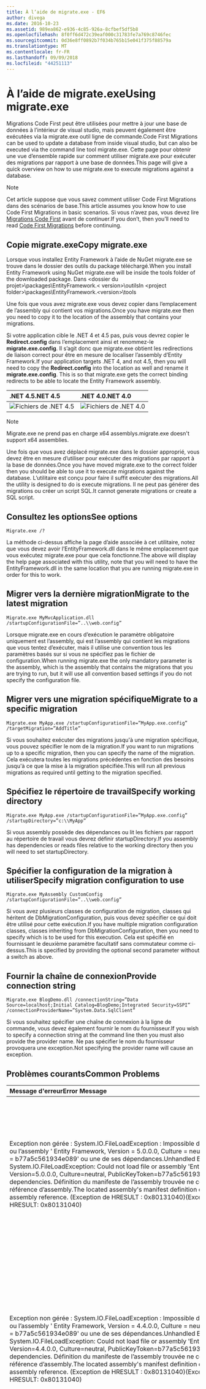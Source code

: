 ```yaml
---
title: À l’aide de migrate.exe - EF6
author: divega
ms.date: 2016-10-23
ms.assetid: 989ea862-e936-4c85-926a-8cfbef5df5b8
ms.openlocfilehash: 8f0ff6d472c39eaf000c31783fe7a769c8746fec
ms.sourcegitcommit: 0d36e8ff0892b7f034b765b15e041f375f88579a
ms.translationtype: MT
ms.contentlocale: fr-FR
ms.lasthandoff: 09/09/2018
ms.locfileid: "44251113"
---
```

# <a name="using-migrateexe"></a><span data-ttu-id="d884f-102">À l’aide de migrate.exe</span><span class="sxs-lookup"><span data-stu-id="d884f-102">Using migrate.exe</span></span>
<span data-ttu-id="d884f-103">Migrations Code First peut être utilisées pour mettre à jour une base de données à l’intérieur de visual studio, mais peuvent également être exécutées via la migrate.exe outil ligne de commande.</span><span class="sxs-lookup"><span data-stu-id="d884f-103">Code First Migrations can be used to update a database from inside visual studio, but can also be executed via the command line tool migrate.exe.</span></span> <span data-ttu-id="d884f-104">Cette page pour obtenir une vue d’ensemble rapide sur comment utiliser migrate.exe pour exécuter des migrations par rapport à une base de données.</span><span class="sxs-lookup"><span data-stu-id="d884f-104">This page will give a quick overview on how to use migrate.exe to execute migrations against a database.</span></span>

> [!NOTE]
> <span data-ttu-id="d884f-105">Cet article suppose que vous savez comment utiliser Code First Migrations dans des scénarios de base.</span><span class="sxs-lookup"><span data-stu-id="d884f-105">This article assumes you know how to use Code First Migrations in basic scenarios.</span></span> <span data-ttu-id="d884f-106">Si vous n’avez pas, vous devez lire [Migrations Code First](~/ef6/modeling/code-first/migrations/index.md) avant de continuer.</span><span class="sxs-lookup"><span data-stu-id="d884f-106">If you don’t, then you’ll need to read [Code First Migrations](~/ef6/modeling/code-first/migrations/index.md) before continuing.</span></span>

## <a name="copy-migrateexe"></a><span data-ttu-id="d884f-107">Copie migrate.exe</span><span class="sxs-lookup"><span data-stu-id="d884f-107">Copy migrate.exe</span></span>

<span data-ttu-id="d884f-108">Lorsque vous installez Entity Framework à l’aide de NuGet migrate.exe se trouve dans le dossier des outils du package téléchargé.</span><span class="sxs-lookup"><span data-stu-id="d884f-108">When you install Entity Framework using NuGet migrate.exe will be inside the tools folder of the downloaded package.</span></span> <span data-ttu-id="d884f-109">Dans &lt;dossier du projet&gt;\\packages\\EntityFramework.&lt; version&gt;\\outils</span><span class="sxs-lookup"><span data-stu-id="d884f-109">In &lt;project folder&gt;\\packages\\EntityFramework.&lt;version&gt;\\tools</span></span>

<span data-ttu-id="d884f-110">Une fois que vous avez migrate.exe vous devez copier dans l’emplacement de l’assembly qui contient vos migrations.</span><span class="sxs-lookup"><span data-stu-id="d884f-110">Once you have migrate.exe then you need to copy it to the location of the assembly that contains your migrations.</span></span>

<span data-ttu-id="d884f-111">Si votre application cible le .NET 4 et 4.5 pas, puis vous devrez copier le **Redirect.config** dans l’emplacement ainsi et renommez-le **migrate.exe.config**. Il s’agit donc que migrate.exe obtient les redirections de liaison correct pour être en mesure de localiser l’assembly d’Entity Framework.</span><span class="sxs-lookup"><span data-stu-id="d884f-111">If your application targets .NET 4, and not 4.5, then you will need to copy the **Redirect.config** into the location as well and rename it **migrate.exe.config**. This is so that migrate.exe gets the correct binding redirects to be able to locate the Entity Framework assembly.</span></span>

| <span data-ttu-id="d884f-112">.NET 4.5</span><span class="sxs-lookup"><span data-stu-id="d884f-112">.NET 4.5</span></span>                                   | <span data-ttu-id="d884f-113">.NET 4.0</span><span class="sxs-lookup"><span data-stu-id="d884f-113">.NET 4.0</span></span>                                   |
|:-------------------------------------------|:-------------------------------------------|
| ![Fichiers de .NET 4.5](~/ef6/media/net45files.png)  | ![Fichiers de .NET 4.0](~/ef6/media/net40files.png)  |

> [!NOTE]
> <span data-ttu-id="d884f-116">Migrate.exe ne prend pas en charge x64 assemblys.</span><span class="sxs-lookup"><span data-stu-id="d884f-116">migrate.exe doesn't support x64 assemblies.</span></span>

<span data-ttu-id="d884f-117">Une fois que vous avez déplacé migrate.exe dans le dossier approprié, vous devez être en mesure d’utiliser pour exécuter des migrations par rapport à la base de données.</span><span class="sxs-lookup"><span data-stu-id="d884f-117">Once you have moved migrate.exe to the correct folder then you should be able to use it to execute migrations against the database.</span></span> <span data-ttu-id="d884f-118">L’utilitaire est conçu pour faire il suffit exécuter des migrations.</span><span class="sxs-lookup"><span data-stu-id="d884f-118">All the utility is designed to do is execute migrations.</span></span> <span data-ttu-id="d884f-119">Il ne peut pas générer des migrations ou créer un script SQL.</span><span class="sxs-lookup"><span data-stu-id="d884f-119">It cannot generate migrations or create a SQL script.</span></span>

## <a name="see-options"></a><span data-ttu-id="d884f-120">Consultez les options</span><span class="sxs-lookup"><span data-stu-id="d884f-120">See options</span></span>

``` console
Migrate.exe /?
```

<span data-ttu-id="d884f-121">La méthode ci-dessus affiche la page d’aide associée à cet utilitaire, notez que vous devez avoir l’EntityFramework.dll dans le même emplacement que vous exécutez migrate.exe pour que cela fonctionne.</span><span class="sxs-lookup"><span data-stu-id="d884f-121">The above will display the help page associated with this utility, note that you will need to have the EntityFramework.dll in the same location that you are running migrate.exe in order for this to work.</span></span>

## <a name="migrate-to-the-latest-migration"></a><span data-ttu-id="d884f-122">Migrer vers la dernière migration</span><span class="sxs-lookup"><span data-stu-id="d884f-122">Migrate to the latest migration</span></span>

``` console
Migrate.exe MyMvcApplication.dll /startupConfigurationFile=”..\\web.config”
```

<span data-ttu-id="d884f-123">Lorsque migrate.exe en cours d’exécution le paramètre obligatoire uniquement est l’assembly, qui est l’assembly qui contient les migrations que vous tentez d’exécuter, mais il utilise une convention tous les paramètres basés sur si vous ne spécifiez pas le fichier de configuration.</span><span class="sxs-lookup"><span data-stu-id="d884f-123">When running migrate.exe the only mandatory parameter is the assembly, which is the assembly that contains the migrations that you are trying to run, but it will use all convention based settings if you do not specify the configuration file.</span></span>

## <a name="migrate-to-a-specific-migration"></a><span data-ttu-id="d884f-124">Migrer vers une migration spécifique</span><span class="sxs-lookup"><span data-stu-id="d884f-124">Migrate to a specific migration</span></span>

``` console
Migrate.exe MyApp.exe /startupConfigurationFile=”MyApp.exe.config” /targetMigration=”AddTitle”
```

<span data-ttu-id="d884f-125">Si vous souhaitez exécuter des migrations jusqu'à une migration spécifique, vous pouvez spécifier le nom de la migration.</span><span class="sxs-lookup"><span data-stu-id="d884f-125">If you want to run migrations up to a specific migration, then you can specify the name of the migration.</span></span> <span data-ttu-id="d884f-126">Cela exécutera toutes les migrations précédentes en fonction des besoins jusqu'à ce que la mise à la migration spécifiée.</span><span class="sxs-lookup"><span data-stu-id="d884f-126">This will run all previous migrations as required until getting to the migration specified.</span></span>

## <a name="specify-working-directory"></a><span data-ttu-id="d884f-127">Spécifiez le répertoire de travail</span><span class="sxs-lookup"><span data-stu-id="d884f-127">Specify working directory</span></span>

``` console
Migrate.exe MyApp.exe /startupConfigurationFile=”MyApp.exe.config” /startupDirectory=”c:\\MyApp”
```

<span data-ttu-id="d884f-128">Si vous assembly possède des dépendances ou lit les fichiers par rapport au répertoire de travail vous devrez définir startupDirectory.</span><span class="sxs-lookup"><span data-stu-id="d884f-128">If you assembly has dependencies or reads files relative to the working directory then you will need to set startupDirectory.</span></span>

## <a name="specify-migration-configuration-to-use"></a><span data-ttu-id="d884f-129">Spécifier la configuration de la migration à utiliser</span><span class="sxs-lookup"><span data-stu-id="d884f-129">Specify migration configuration to use</span></span>

``` console
Migrate.exe MyAssembly CustomConfig /startupConfigurationFile=”..\\web.config”
```

<span data-ttu-id="d884f-130">Si vous avez plusieurs classes de configuration de migration, classes qui héritent de DbMigrationConfiguration, puis vous devez spécifier ce qui doit être utilisé pour cette exécution.</span><span class="sxs-lookup"><span data-stu-id="d884f-130">If you have multiple migration configuration classes, classes inheriting from DbMigrationConfiguration, then you need to specify which is to be used for this execution.</span></span> <span data-ttu-id="d884f-131">Cela est spécifié en fournissant le deuxième paramètre facultatif sans commutateur comme ci-dessus.</span><span class="sxs-lookup"><span data-stu-id="d884f-131">This is specified by providing the optional second parameter without a switch as above.</span></span>

## <a name="provide-connection-string"></a><span data-ttu-id="d884f-132">Fournir la chaîne de connexion</span><span class="sxs-lookup"><span data-stu-id="d884f-132">Provide connection string</span></span>

``` console
Migrate.exe BlogDemo.dll /connectionString=”Data Source=localhost;Initial Catalog=BlogDemo;Integrated Security=SSPI” /connectionProviderName=”System.Data.SqlClient”
```

<span data-ttu-id="d884f-133">Si vous souhaitez spécifier une chaîne de connexion à la ligne de commande, vous devez également fournir le nom du fournisseur.</span><span class="sxs-lookup"><span data-stu-id="d884f-133">If you wish to specify a connection string at the command line then you must also provide the provider name.</span></span> <span data-ttu-id="d884f-134">Ne pas spécifier le nom du fournisseur provoquera une exception.</span><span class="sxs-lookup"><span data-stu-id="d884f-134">Not specifying the provider name will cause an exception.</span></span>

## <a name="common-problems"></a><span data-ttu-id="d884f-135">Problèmes courants</span><span class="sxs-lookup"><span data-stu-id="d884f-135">Common Problems</span></span>

| <span data-ttu-id="d884f-136">Message d'erreur</span><span class="sxs-lookup"><span data-stu-id="d884f-136">Error Message</span></span>                                                                                                                                                                                                                                                                                                                      | <span data-ttu-id="d884f-137">Solution</span><span class="sxs-lookup"><span data-stu-id="d884f-137">Solution</span></span>                                                                                                                                                                                                                                                                                             |
|:-----------------------------------------------------------------------------------------------------------------------------------------------------------------------------------------------------------------------------------------------------------------------------------------------------------------------------------|:-----------------------------------------------------------------------------------------------------------------------------------------------------------------------------------------------------------------------------------------------------------------------------------------------------|
| <span data-ttu-id="d884f-138">Exception non gérée : System.IO.FileLoadException : Impossible de charger le fichier ou l’assembly ' Entity Framework, Version = 5.0.0.0, Culture = neutral, PublicKeyToken = b77a5c561934e089' ou une de ses dépendances.</span><span class="sxs-lookup"><span data-stu-id="d884f-138">Unhandled Exception: System.IO.FileLoadException:  Could not load file or assembly 'EntityFramework, Version=5.0.0.0, Culture=neutral, PublicKeyToken=b77a5c561934e089' or one of its dependencies.</span></span> <span data-ttu-id="d884f-139">Définition du manifeste de l’assembly trouvée ne correspond pas à la référence d’assembly.</span><span class="sxs-lookup"><span data-stu-id="d884f-139">The located assembly's manifest definition does not match the assembly reference.</span></span> <span data-ttu-id="d884f-140">(Exception de HRESULT : 0x80131040)</span><span class="sxs-lookup"><span data-stu-id="d884f-140">(Exception from HRESULT: 0x80131040)</span></span>         | <span data-ttu-id="d884f-141">Cela signifie généralement que vous exécutez une application .NET 4 sans le fichier Redirect.config.</span><span class="sxs-lookup"><span data-stu-id="d884f-141">This typically means that you are running a .NET 4 application without the Redirect.config file.</span></span> <span data-ttu-id="d884f-142">Vous devez copier le Redirect.config au même emplacement que migrate.exe et renommez-le migrate.exe.config.</span><span class="sxs-lookup"><span data-stu-id="d884f-142">You need to copy the Redirect.config to the same location as migrate.exe and rename it to migrate.exe.config.</span></span>                                                                                       |
| <span data-ttu-id="d884f-143">Exception non gérée : System.IO.FileLoadException : Impossible de charger le fichier ou l’assembly ' Entity Framework, Version = 4.4.0.0, Culture = neutral, PublicKeyToken = b77a5c561934e089' ou une de ses dépendances.</span><span class="sxs-lookup"><span data-stu-id="d884f-143">Unhandled Exception: System.IO.FileLoadException: Could not load file or assembly 'EntityFramework, Version=4.4.0.0, Culture=neutral, PublicKeyToken=b77a5c561934e089' or one of its dependencies.</span></span> <span data-ttu-id="d884f-144">Définition du manifeste de l’assembly trouvée ne correspond pas à la référence d’assembly.</span><span class="sxs-lookup"><span data-stu-id="d884f-144">The located assembly's manifest definition does not match the assembly reference.</span></span> <span data-ttu-id="d884f-145">(Exception de HRESULT : 0x80131040)</span><span class="sxs-lookup"><span data-stu-id="d884f-145">(Exception from HRESULT: 0x80131040)</span></span>          | <span data-ttu-id="d884f-146">Cette exception signifie que vous exécutez une application avec le Redirect.config copiée à l’emplacement migrate.exe de .NET 4.5.</span><span class="sxs-lookup"><span data-stu-id="d884f-146">This exception means that you are running a .NET 4.5 application with the Redirect.config copied to the migrate.exe location.</span></span> <span data-ttu-id="d884f-147">Si votre application est .NET 4.5 il est inutile d’avoir le fichier de configuration avec la redirection à l’intérieur.</span><span class="sxs-lookup"><span data-stu-id="d884f-147">If your app is .NET 4.5 then you do not need to have the config file with the redirects inside.</span></span> <span data-ttu-id="d884f-148">Supprimez le fichier migrate.exe.config.</span><span class="sxs-lookup"><span data-stu-id="d884f-148">Delete the migrate.exe.config file.</span></span>                                    |
| <span data-ttu-id="d884f-149">Erreur : Impossible de mettre à jour de la base de données pour faire correspondre le modèle actuel, car les modifications en attente et la migration automatique est désactivée.</span><span class="sxs-lookup"><span data-stu-id="d884f-149">ERROR: Unable to update database to match the current model because there are pending changes and automatic migration is disabled.</span></span> <span data-ttu-id="d884f-150">Écrire les modifications de modèle en attente dans une migration basée sur le code ou activez la migration automatique.</span><span class="sxs-lookup"><span data-stu-id="d884f-150">Either write the pending model changes to a code-based migration or enable automatic migration.</span></span> <span data-ttu-id="d884f-151">Définissez DbMigrationsConfiguration.AutomaticMigrationsEnabled à True pour activer la migration automatique.</span><span class="sxs-lookup"><span data-stu-id="d884f-151">Set DbMigrationsConfiguration.AutomaticMigrationsEnabled to true to enable automatic migration.</span></span> | <span data-ttu-id="d884f-152">Cette erreur se produit si effectuez la migration en cours d’exécution lorsque vous n’avez pas créé une migration pour prendre en charge les modifications apportées au modèle et la base de données ne correspond pas au modèle.</span><span class="sxs-lookup"><span data-stu-id="d884f-152">This error occurs if running migrate when you haven’t created a migration to cope with changes made to the model, and the database does not match the model.</span></span> <span data-ttu-id="d884f-153">Ajout d’une propriété à une classe de modèle puis en exécutant migrate.exe sans provoquer la création d’une migration pour mettre à niveau la base de données est un exemple.</span><span class="sxs-lookup"><span data-stu-id="d884f-153">Adding a property to a model class then running migrate.exe without creating a migration to upgrade the database is an example of this.</span></span> |
| <span data-ttu-id="d884f-154">Erreur : Le Type n’est pas résolu pour le membre ' System.Data.Entity.Migrations.Design.ToolingFacade+UpdateRunner,EntityFramework, Version = 5.0.0.0, Culture = neutral, PublicKeyToken = b77a5c561934e089 ».</span><span class="sxs-lookup"><span data-stu-id="d884f-154">ERROR: Type is not resolved for member 'System.Data.Entity.Migrations.Design.ToolingFacade+UpdateRunner,EntityFramework, Version=5.0.0.0, Culture=neutral, PublicKeyToken=b77a5c561934e089'.</span></span>                                                                                                                                       | <span data-ttu-id="d884f-155">Cette erreur peut résulter en spécifiant un répertoire de démarrage incorrects.</span><span class="sxs-lookup"><span data-stu-id="d884f-155">This error can be caused by specifying an incorrect startup directory.</span></span> <span data-ttu-id="d884f-156">Cela doit être l’emplacement de migrate.exe</span><span class="sxs-lookup"><span data-stu-id="d884f-156">This must be the location of migrate.exe</span></span>                                                                                                                                                                                      |
| <span data-ttu-id="d884f-157">Exception non gérée : System.NullReferenceException : référence non définie sur une instance d’un objet de l’objet.</span><span class="sxs-lookup"><span data-stu-id="d884f-157">Unhandled Exception: System.NullReferenceException: Object reference not set to an instance of an object.</span></span> <br/>   <span data-ttu-id="d884f-158">à System.Data.Entity.Migrations.Console.Program.Main (String [] args)</span><span class="sxs-lookup"><span data-stu-id="d884f-158">at System.Data.Entity.Migrations.Console.Program.Main(String[] args)</span></span>                                                                                                                                             | <span data-ttu-id="d884f-159">Cela peut être dû à ne pas spécifier un paramètre obligatoire pour un scénario que vous utilisez.</span><span class="sxs-lookup"><span data-stu-id="d884f-159">This can be caused by not specifying a required parameter for a scenario that you are using.</span></span> <span data-ttu-id="d884f-160">Par exemple, en spécifiant une chaîne de connexion sans spécifier le nom du fournisseur.</span><span class="sxs-lookup"><span data-stu-id="d884f-160">For example specifying a connection string without specifying the provider name.</span></span>                                                                                                                        |
| <span data-ttu-id="d884f-161">Erreur : plusieurs types de configuration de migrations a été trouvée dans l’assembly « ClassLibrary1 ».</span><span class="sxs-lookup"><span data-stu-id="d884f-161">ERROR: More than one migrations configuration type was found in the assembly 'ClassLibrary1'.</span></span> <span data-ttu-id="d884f-162">Spécifiez le nom de l’objet à utiliser.</span><span class="sxs-lookup"><span data-stu-id="d884f-162">Specify the name of the one to use.</span></span>                                                                                                                                                                                                  | <span data-ttu-id="d884f-163">Comme l’erreur indique, il existe plusieurs configuration classe dans l’assembly donné.</span><span class="sxs-lookup"><span data-stu-id="d884f-163">As the error states, there is more than one configuration class in the given assembly.</span></span> <span data-ttu-id="d884f-164">Vous devez utiliser le commutateur /configurationType pour spécifier lequel utiliser.</span><span class="sxs-lookup"><span data-stu-id="d884f-164">You must use the /configurationType switch to specify which to use.</span></span>                                                                                                                                           |
| <span data-ttu-id="d884f-165">Erreur : Impossible de charger un fichier ou assembly '&lt;assemblyName&gt;' ou une de ses dépendances.</span><span class="sxs-lookup"><span data-stu-id="d884f-165">ERROR: Could not load file or assembly ‘&lt;assemblyName&gt;’ or one of its dependencies.</span></span> <span data-ttu-id="d884f-166">L’assembly donné codebase ou de nom n’est pas valide.</span><span class="sxs-lookup"><span data-stu-id="d884f-166">The given assembly name or codebase was invalid.</span></span> <span data-ttu-id="d884f-167">(Exception de HRESULT : 0x80131047)</span><span class="sxs-lookup"><span data-stu-id="d884f-167">(Exception from HRESULT: 0x80131047)</span></span>                                                                                                                                                    | <span data-ttu-id="d884f-168">Cela peut être dû en spécifiant un nom d’assembly incorrecte ou n’ayant ne pas</span><span class="sxs-lookup"><span data-stu-id="d884f-168">This can be caused by specifying an assembly name incorrectly or not having</span></span>                                                                                                                                                                                                                          |
| <span data-ttu-id="d884f-169">Erreur : Impossible de charger un fichier ou assembly '&lt;assemblyName&gt;' ou une de ses dépendances.</span><span class="sxs-lookup"><span data-stu-id="d884f-169">ERROR: Could not load file or assembly ‘&lt;assemblyName&gt;' or one of its dependencies.</span></span> <span data-ttu-id="d884f-170">Tentative de chargement d’un programme au format incorrect.</span><span class="sxs-lookup"><span data-stu-id="d884f-170">An attempt was made to load a program with an incorrect format.</span></span>                                                                                                                                                                          | <span data-ttu-id="d884f-171">Cela se produit si vous essayez d’exécuter migrate.exe contre un x64 application.</span><span class="sxs-lookup"><span data-stu-id="d884f-171">This happens if you are trying to run migrate.exe against an x64 application.</span></span> <span data-ttu-id="d884f-172">Entity Framework 5.0 et ci-dessous ne fonctionnent que pour x86.</span><span class="sxs-lookup"><span data-stu-id="d884f-172">EF 5.0 and below will only work on x86.</span></span>                                                                                                                                                                                |
